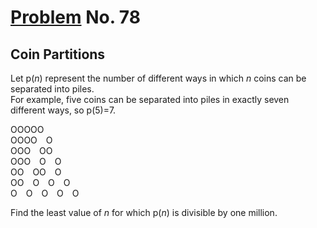 # [Problem](https://projecteuler.net/problem=78) No. 78

## Coin Partitions

Let p(<var>n</var>) represent the number of different ways in which <var>n</var> coins can be separated into piles.<br>
For example, five coins can be separated into piles in exactly seven different ways, so p(5)=7.

OOOOO<br>
OOOO O<br>
OOO OO<br>
OOO O O<br>
OO OO O<br>
OO O O O<br>
O O O O O<br>

Find the least value of <var>n</var> for which p(<var>n</var>) is divisible by one million.
